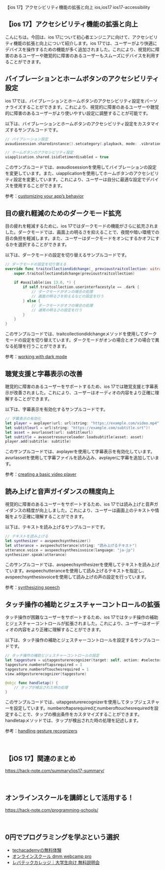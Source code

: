 【ios 17】アクセシビリティ機能の拡張と向上
ios,ios17
ios17-accessibility

## 【ios 17】アクセシビリティ機能の拡張と向上

こんにちは。今回は、ios 17について初心者エンジニアに向けて、アクセシビリティ機能の拡張と向上について紹介します。ios 17では、ユーザーがより快適にデバイスを操作するための機能が多く追加されました。これにより、視覚的に障害のあるユーザーや聴覚的に障害のあるユーザーもスムーズにデバイスを利用することができます。

## バイブレーションとホームボタンのアクセシビリティ設定

ios 17では、バイブレーションとホームボタンのアクセシビリティ設定をパーソナライズすることができます。これにより、視覚的に障害のあるユーザーや聴覚的に障害のあるユーザーがより使いやすい設定に調整することが可能です。

以下は、バイブレーションとホームボタンのアクセシビリティ設定をカスタマイズするサンプルコードです。

```swift
// バイブレーション設定
avaudiosession.sharedinstance().setcategory(.playback, mode: .vibration, options: [])

// ホームボタンのアクセシビリティ設定
uiapplication.shared.isidletimerdisabled = true
```

このサンプルコードでは、avaudiosessionを使用してバイブレーションの設定を変更しています。また、uiapplicationを使用してホームボタンのアクセシビリティ設定を変更しています。これにより、ユーザーは自分に最適な設定でデバイスを使用することができます。

参考：[customizing your app’s behavior](https://developer.apple.com/documentation/avfoundation/customizing_your_app_s_behavior)

## 目の疲れ軽減のためのダークモード拡充

目の疲れを軽減するために、ios 17ではダークモードの機能がさらに拡充されました。ダークモードでは、画面上の明るさを抑えることで、夜間や暗い環境での目の負担を軽減します。また、ユーザーはダークモードをオンにするかオフにするかを選択することができます。

以下は、ダークモードの設定を切り替えるサンプルコードです。

```swift
// ダークモードの設定を切り替える
override func traitcollectiondidchange(_ previoustraitcollection: uitraitcollection?) {
    super.traitcollectiondidchange(previoustraitcollection)
    
    if #available(ios 13.0, *) {
        if self.traitcollection.userinterfacestyle == .dark {
            // ダークモードがオンの場合の処理
            // 画面の明るさを抑えるなどの設定を行う
        } else {
            // ダークモードがオフの場合の処理
            // 通常の明るさの設定を行う
        }
    }
}
```
このサンプルコードでは、traitcollectiondidchangeメソッドを使用してダークモードの設定を切り替えています。ダークモードがオンの場合とオフの場合で異なる処理を行うことができます。

参考：[working with dark mode](https://developer.apple.com/documentation/xcode/supporting_dark_mode_in_your_interface)

## 聴覚支援と字幕表示の改善

聴覚的に障害のあるユーザーをサポートするため、ios 17では聴覚支援と字幕表示が改善されました。これにより、ユーザーはオーディオの内容をより正確に理解することができます。

以下は、字幕表示を有効化するサンプルコードです。

```swift
// 字幕表示の有効化
let player = avplayer(url: url(string: "https://example.com/video.mp4")!)
let subtitleurl = url(string: "https://example.com/subtitle.srt")!
let asset = avurlasset(url: subtitleurl)
let subtitle = avassetresourceloader.loadsubtitle(asset: asset)
player.add(subtitle: subtitle)
```

このサンプルコードでは、avplayerを使用して字幕表示を有効化しています。avurlassetを使用して字幕ファイルを読み込み、avplayerに字幕を追加しています。

参考：[creating a basic video player](https://developer.apple.com/documentation/avfoundation/media_assets_playback_and_editing/creating_a_basic_video_player)

## 読み上げと音声ガイダンスの精度向上

視覚的に障害のあるユーザーをサポートするため、ios 17では読み上げと音声ガイダンスの精度が向上しました。これにより、ユーザーは画面上のテキストや情報をより正確に理解することができます。

以下は、テキストを読み上げるサンプルコードです。

```swift
// テキストを読み上げる
let synthesizer = avspeechsynthesizer()
let utterance = avspeechutterance(string: "読み上げるテキスト")
utterance.voice = avspeechsynthesisvoice(language: "ja-jp")
synthesizer.speak(utterance)
```

このサンプルコードでは、avspeechsynthesizerを使用してテキストを読み上げています。avspeechutteranceを使用して読み上げるテキストを指定し、avspeechsynthesisvoiceを使用して読み上げの声の設定を行っています。

参考：[synthesizing speech](https://developer.apple.com/documentation/avfoundation/media_assets_playback_and_editing/using_avspeechsynthesizer_to_synthesize_speech)

## タッチ操作の補助とジェスチャーコントロールの拡張

タッチ操作が困難なユーザーをサポートするため、ios 17ではタッチ操作の補助とジェスチャーコントロールが拡張されました。これにより、ユーザーはオーディオの内容をより正確に理解することができます。

以下は、タッチ操作の補助とジェスチャーコントロールを設定するサンプルコードです。

```swift
// タッチ操作の補助とジェスチャーコントロールの設定
let tapgesture = uitapgesturerecognizer(target: self, action: #selector(handletap))
tapgesture.numberoftapsrequired = 1
tapgesture.numberoftouchesrequired = 1
view.addgesturerecognizer(tapgesture)

@objc func handletap() {
    // タップが検出された時の処理
}
```

このサンプルコードでは、uitapgesturerecognizerを使用してタップジェスチャーを設定しています。numberoftapsrequiredとnumberoftouchesrequiredを設定することで、タップの検出条件をカスタマイズすることができます。handletapメソッドでは、タップが検出された時の処理を記述します。

参考：[handling gesture recognizers](https://developer.apple.com/documentation/uikit/touches_presses_and_gestures/handling_gesture_recognizers)

　

## 【iOS 17】関連のまとめ
https://hack-note.com/summary/ios17-summary/

　

## オンラインスクールを講師として活用する！
https://hack-note.com/programming-schools/

　

## 0円でプログラミングを学ぶという選択
- [techacademyの無料体験](//af.moshimo.com/af/c/click?a_id=2612475&amp;p_id=1555&amp;pc_id=2816&amp;pl_id=22706&amp;url=https%3a%2f%2ftechacademy.jp%2fhtmlcss-trial%3futm_source%3dmoshimo%26utm_medium%3daffiliate%26utm_campaign%3dtextad)
- [オンラインスクール dmm webcamp pro](//af.moshimo.com/af/c/click?a_id=2612482&amp;p_id=1363&amp;pc_id=2297&amp;pl_id=39999&amp;guid=on)
- [レバテックカレッジ｜大学生向け 無料説明会](//af.moshimo.com/af/c/click?a_id=4071793&p_id=3198&pc_id=7488&pl_id=41848)

